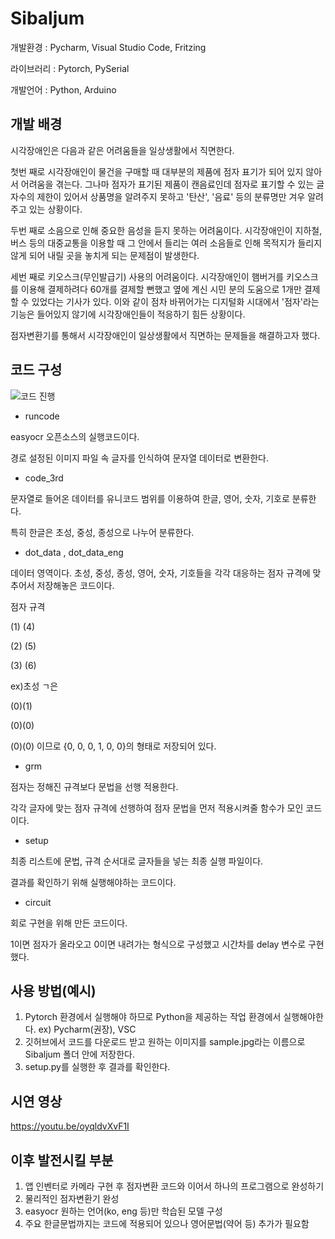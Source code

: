 # Sibaljum

 개발환경 : Pycharm, Visual Studio Code, Fritzing

 라이브러리 : Pytorch, PySerial

 개발언어 : Python, Arduino


## 개발 배경


시각장애인은 다음과 같은 어려움들을 일상생활에서 직면한다.

첫번 째로 시각장애인이 물건을 구매할 때 대부분의 제품에 점자 표기가 되어 있지 않아서 어려움을 겪는다. 그나마 점자가 표기된 제품이 캔음료인데 점자로 표기할 수 있는 글자수의 제한이 있어서 상품명을 알려주지 못하고 '탄산', '음료' 등의 분류명만 겨우 알려주고 있는 상황이다.

두번 째로 소음으로 인해 중요한 음성을 듣지 못하는 어려움이다. 시각장애인이 지하철, 버스 등의 대중교통을 이용할 때 그 안에서 들리는 여러 소음들로 인해 목적지가 들리지 않게 되어 내릴 곳을 놓치게 되는 문제점이 발생한다.

세번 째로 키오스크(무인발급기) 사용의 어려움이다. 시각장애인이 햄버거를 키오스크를 이용해 결제하려다 60개를 결제할 뻔했고 옆에 계신 시민 분의 도움으로 1개만 결제 할 수 있었다는 기사가 있다. 이와 같이 점차 바뀌어가는 디지털화 시대에서 '점자'라는 기능은 들어있지 않기에 시각장애인들이 적응하기 힘든 상황이다.

점자변환기를 통해서 시각장애인이 일상생활에서 직면하는 문제들을 해결하고자 했다. 


## 코드 구성
![코드 진행](https://user-images.githubusercontent.com/75051489/132621903-2ee4efa9-1af9-45d5-8132-ee127cf04583.png)

 
+ runcode

easyocr 오픈소스의 실행코드이다.

경로 설정된 이미지 파일 속 글자를 인식하여 문자열 데이터로 변환한다.

+ code_3rd

문자열로 들어온 데이터를 유니코드 범위를 이용하여 한글, 영어, 숫자, 기호로 분류한다.

특히 한글은 초성, 중성, 종성으로 나누어 분류한다.


+ dot_data , dot_data_eng

데이터 영역이다. 초성, 중성, 종성, 영어, 숫자, 기호들을 각각 대응하는 점자 규격에 맞추어서 저장해놓은 코드이다.

점자 규격

(1) (4)

(2) (5)

(3) (6)

ex)초성 ㄱ은 

(0)(1)

(0)(0)

(0)(0) 이므로 {0, 0, 0, 1, 0, 0}의 형태로 저장되어 있다.


+ grm

점자는 정해진 규격보다 문법을 선행 적용한다.

각각 글자에 맞는 점자 규격에 선행하여 점자 문법을 먼저 적용시켜줄 함수가 모인 코드이다.


+ setup

최종 리스트에 문법, 규격 순서대로 글자들을 넣는 최종 실행 파일이다. 

결과를 확인하기 위해 실행해야하는 코드이다.

+ circuit

회로 구현을 위해 만든 코드이다. 

1이면 점자가 올라오고 0이면 내려가는 형식으로 구성했고 시간차를 delay 변수로 구현했다.



## 사용 방법(예시)

1. Pytorch 환경에서 실행해야 하므로 Python을 제공하는 작업 환경에서 실행해야한다. ex) Pycharm(권장), VSC
2. 깃허브에서 코드를 다운로드 받고 원하는 이미지를 sample.jpg라는 이름으로 Sibaljum 폴더 안에 저장한다.
3. setup.py를 실행한 후 결과를 확인한다. 


## 시연 영상

 https://youtu.be/oyqldvXvF1I


## 이후 발전시킬 부분

 1. 앱 인벤터로 카메라 구현 후 점자변환 코드와 이어서 하나의 프로그램으로 완성하기
 2. 물리적인 점자변환기 완성
 3. easyocr 원하는 언어(ko, eng 등)만 학습된 모델 구성
 4. 주요 한글문법까지는 코드에 적용되어 있으나 영어문법(약어 등) 추가가 필요함